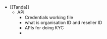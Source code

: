 - [[Tanda]]
	- API
		- Credentials working file
		- what is organisation ID and reseller ID
		- APIs for doing KYC
		-